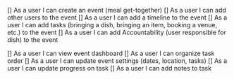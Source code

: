 [] As a user I can create an event (meal get-together)
[] As a user I can add other users to the event
[] As a user I can add a timeline to the event
[] As a user I can add tasks (bringing a dish, bringing an item, booking a venue, etc.) to the event
[] As a user I can add Accountability (user responsible for dish) to the event

[] As a user I can view event dashboard
[] As a user I can organize task order
[] As a user I can update event settings (dates, location, tasks)
[] As a user I can update progress on task
[] As a user I can add notes to task
